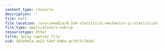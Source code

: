 ```yaml
---
content_type: resource
description: ''
file: null
file_location: /coursemedia/8-334-statistical-mechanics-ii-statistical-physics-of-fields-spring-2014/502e041aae2254efb96aecf0c7c7da5c_6HrTfI8R_9A.vtt
file_type: application/x-subrip
resourcetype: Other
title: 3play caption file
uid: 502e041a-ae22-54ef-b96a-ecf0c7c7da5c
---
```


